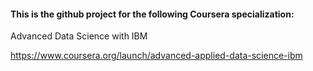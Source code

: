 #### This is the github project for the following Coursera specialization:

Advanced Data Science with IBM

https://www.coursera.org/launch/advanced-applied-data-science-ibm